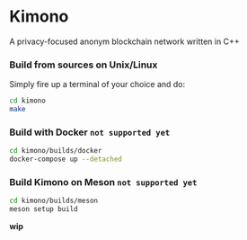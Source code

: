 # Kimono
A privacy-focused anonym blockchain network written in C++ 


<!--### Install dependencies

```bash
apt-get unzip libssl
``` -->


### Build from sources on Unix/Linux

Simply fire up a terminal of your choice and do:

```bash
cd kimono
make
```

### Build with Docker `not supported yet`

```bash
cd kimono/builds/docker
docker-compose up --detached
```

### Build Kimono on Meson `not supported yet`

```bash
cd kimono/builds/meson
meson setup build
```


**wip** 
